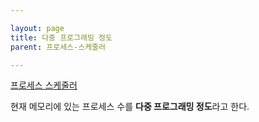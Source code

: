 ```yaml
---

layout: page
title: 다중 프로그래밍 정도
parent: 프로세스-스케줄러

---
```


[프로세스 스케줄러](프로세스-스케줄러.html)

현재 메모리에 있는 프로세스 수를 **다중 프로그래밍 정도**라고 한다.